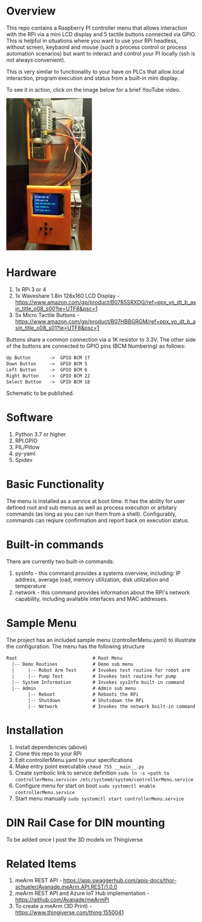 # Overview
This repo contains a Raspberry PI controller menu that allows interaction with the RPi via a mini LCD display and 5 tactile 
buttons connected via GPIO. This is helpful in situations where you want to use your RPi headless, without screen, keybaord and mouse
(such a process control or process automation scenarios) but want to interact and control your PI locally (ssh is not always convenient). 

This is very similar to functionality to your have on PLCs that allow local interaction, program execution and status from a 
built-in mini display. 

To see it in action, click on the image below for a brief YouTube video. 

[![See it in action](controllerMenu.jpg)](https://youtu.be/ZApU0XuNtY8 "See it in action")

# Hardware

1. 1x RPi 3 or 4
2. 1x Waveshare 1.8in 128x160 LCD Display - https://www.amazon.com/gp/product/B0785SRXDG/ref=ppx_yo_dt_b_asin_title_o08_s00?ie=UTF8&psc=1
3. 5x Micro Tactile Buttons - https://www.amazon.com/gp/product/B07HBBGRGM/ref=ppx_yo_dt_b_asin_title_o08_s01?ie=UTF8&psc=1

Buttons share a common connection via a 1K resistor to 3.3V. The other side of the buttons are connected to GPIO pins (BCM Numbering) as follows:

    Up Button       ->  GPIO BCM 17
    Down Button     ->  GPIO BCM 5
    Left Button     ->  GPIO BCM 6
    Right Button    ->  GPIO BCM 22
    Select Button   ->  GPIO BCM 18

Schematic to be published. 

# Software

1. Python 3.7 or higher
2. RPI.GPIO
3. PIL/Pillow
4. py-yaml
5. Spidev

# Basic Functionality
The menu is installed as a service at boot time. It has the ability for user defined root and sub menus as well as process execution 
or arbitary commands (as long as you can run them from a shell). Configurably, commands can reqiure confirmation and report back on execution
status. 

# Built-in commands
There are currently two built-in commands:

1. sysInfo - this command provides a systems overview, including: IP address, average load, memory utilization, disk utilization and temperature
2. network - this command provides information about the RPi's network capability, including available interfaces and MAC addresses. 

# Sample Menu
The project has an included sample menu (controllerMenu.yaml) to illustrate the configuration. The menu has the following structure

    Root                            # Root Menu
      |-- Demo Routines             # Demo sub menu
      |     |-- Robot Arm Test      # Invokes test routine for robot arm
      |     |-- Pump Test           # Invokes test routine for pump
      |-- System Information        # Invokes sysInfo built-in command
      |-- Admin                     # Admin sub menu
            |-- Reboot              # Reboots the RPi
            |-- Shutdown            # Shutsdown the RPi
            |-- Network             # Invokes the network built-in command


# Installation

1. Install dependencies (above)
2. Clone this repo to your RPi
3. Edit controllerMenu.yaml to your specifications
4. Make entry point executable
    ```chmod 755 __main__.py```
5. Create symbolic link to service definition
    ```sudo ln -s <path to controllerMenu.service> /etc/systemd/system/controllerMenu.service```
6. Configure menu for start on boot
    ```sudo systemctl enable controllerMenu.service```
7. Start menu manually
    ```sudo systemctl start controllerMenu.service```

# DIN Rail Case for DIN mounting
To be added once I post the 3D models on Thingiverse


# Related Items

1. meArm REST API - https://app.swaggerhub.com/apis-docs/thor-schueler/Avanade.meArm.API.REST/1.0.0
2. meArm REST API and Azure IoT Hub implementation - https://github.com/Avanade/meArmPi
3. To create a meArm (3D Print) - https://www.thingiverse.com/thing:1550041
